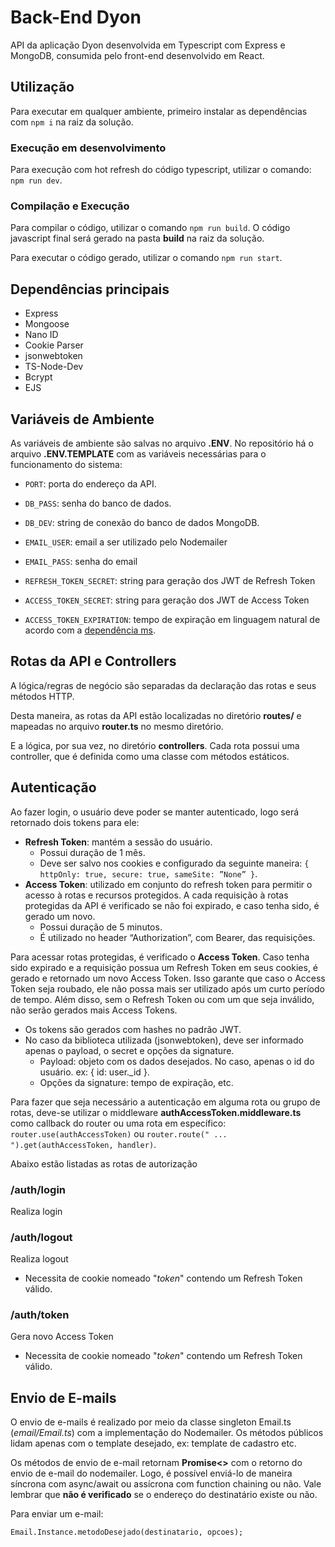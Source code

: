 # Back-End Dyon
API da aplicação Dyon desenvolvida em Typescript com Express e MongoDB, consumida pelo front-end desenvolvido em React.

## Utilização
Para executar em qualquer ambiente, primeiro instalar as dependências com `npm i` na raiz da solução.

### Execução em desenvolvimento
Para execução com hot refresh do código typescript, utilizar o comando: `npm run dev`.

### Compilação e Execução
Para compilar o código, utilizar o comando `npm run build`. O código javascript final será gerado na pasta **build** na raiz da solução.

Para executar o código gerado, utilizar o comando `npm run start`.

## Dependências principais
- Express
- Mongoose
- Nano ID
- Cookie Parser
- jsonwebtoken
- TS-Node-Dev
- Bcrypt
- EJS

## Variáveis de Ambiente
As variáveis de ambiente são salvas no arquivo **.ENV**. No repositório há o arquivo **.ENV.TEMPLATE** com as variáveis necessárias para o funcionamento do sistema:
- `PORT`: porta do endereço da API.
- `DB_PASS`: senha do banco de dados.
- `DB_DEV`: string de conexão do banco de dados MongoDB.

- `EMAIL_USER`: email a ser utilizado pelo Nodemailer
- `EMAIL_PASS`: senha do email
- `REFRESH_TOKEN_SECRET`: string para geração dos JWT de Refresh Token
- `ACCESS_TOKEN_SECRET`: string para geração dos JWT de Access Token
- `ACCESS_TOKEN_EXPIRATION`: tempo de expiração em linguagem natural de acordo com a [dependência ms](https://www.npmjs.com/package/ms).

## Rotas da API e Controllers
A lógica/regras de negócio são separadas da declaração das rotas e seus métodos HTTP.

Desta maneira, as rotas da API estão localizadas no diretório **routes/** e mapeadas no arquivo **router.ts** no mesmo diretório.

E a lógica, por sua vez, no diretório **controllers**. Cada rota possui uma controller, que é definida como uma classe com métodos estáticos.

## Autenticação
Ao fazer login, o usuário deve poder se manter autenticado, logo será retornado dois tokens para ele:
- **Refresh Token**: mantém a sessão do usuário.
  - Possui duração de 1 mês.
  - Deve ser salvo nos cookies e configurado da seguinte maneira: `{ httpOnly: true, secure: true, sameSite: ”None” }`.
- **Access Token**: utilizado em conjunto do refresh token para permitir o acesso à rotas e recursos protegidos. A cada requisição à rotas protegidas da API é verificado se não foi expirado, e caso tenha sido, é gerado um novo.
  - Possui duração de 5 minutos.
  - É utilizado no header “Authorization”, com Bearer, das requisições.

Para acessar rotas protegidas, é verificado o **Access Token**. Caso tenha sido expirado e a requisição possua um Refresh Token em seus cookies, é gerado e retornado um novo Access Token. Isso garante que caso o Access Token seja roubado, ele não possa mais ser utilizado após um curto período de tempo. Além disso, sem o Refresh Token ou com um que seja inválido, não serão gerados mais Access Tokens.

- Os tokens são gerados com hashes no padrão JWT.
- No caso da biblioteca utilizada (jsonwebtoken), deve ser informado apenas o payload, o secret e opções da signature.
  - Payload: objeto com os dados desejados. No caso, apenas o id do usuário. ex: { id: user._id }.
  - Opções da signature: tempo de expiração, etc.

Para fazer que seja necessário a autenticação em alguma rota ou grupo de rotas, deve-se utilizar o middleware **authAccessToken.middleware.ts** como callback do router ou uma rota em específico: `router.use(authAccessToken)` ou `router.route(" ... ").get(authAccessToken, handler)`.

Abaixo estão listadas as rotas de autorização

### /auth/login
Realiza login

### /auth/logout
Realiza logout

- Necessita de cookie nomeado "*token*" contendo um Refresh Token válido.

### /auth/token
Gera novo Access Token
- Necessita de cookie nomeado "*token*" contendo um Refresh Token válido.

## Envio de E-mails
O envio de e-mails é realizado por meio da classe singleton Email.ts (*email/Email.ts*) com a implementação do Nodemailer. Os métodos públicos lidam apenas com o template desejado, ex: template de cadastro etc.

Os métodos de envio de e-mail retornam **Promise<>** com o retorno do envio de e-mail do nodemailer. Logo, é possível enviá-lo de maneira síncrona com async/await ou assícrona com function chaining ou não. Vale lembrar que **não é verificado** se o endereço do destinatário existe ou não.

Para enviar um e-mail:
```
Email.Instance.metodoDesejado(destinatario, opcoes);
```